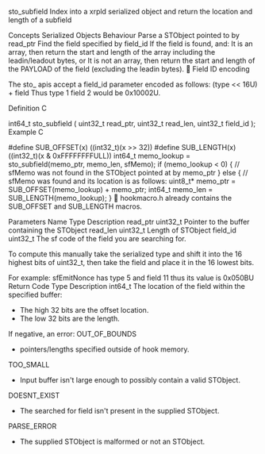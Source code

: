 sto_subfield
Index into a xrpld serialized object and return the location and length of a subfield

Concepts
Serialized Objects
Behaviour
Parse a STObject pointed to by read_ptr
Find the field specified by field_id
If the field is found, and:
It is an array, then return the start and length of the array including the leadin/leadout bytes, or
It is not an array, then return the start and length of the PAYLOAD of the field (excluding the leadin bytes).
🚧
Field ID encoding

The sto_ apis accept a field_id parameter encoded as follows: (type << 16U) + field
Thus type 1 field 2 would be 0x10002U.

Definition
C

int64_t sto_subfield (
    uint32_t read_ptr,
  	uint32_t read_len,
  	uint32_t field_id
);
Example
C

#define SUB_OFFSET(x) ((int32_t)(x >> 32))
#define SUB_LENGTH(x) ((int32_t)(x & 0xFFFFFFFFULL))
int64_t memo_lookup =
    sto_subfield(memo_ptr, memo_len, sfMemo);
if (memo_lookup < 0)
{
    // sfMemo was not found in the STObject pointed at by memo_ptr
}
else
{
    // sfMemo was found and its location is as follows:
	  uint8_t* memo_ptr = SUB_OFFSET(memo_lookup) + memo_ptr;
	  int64_t  memo_len = SUB_LENGTH(memo_lookup);
}
📘
hookmacro.h already contains the SUB_OFFSET and SUB_LENGTH macros.

Parameters
Name	Type	Description
read_ptr	uint32_t	Pointer to the buffer containing the STObject
read_len	uint32_t	Length of STObject
field_id	uint32_t	The sf code of the field you are searching for.

To compute this manually take the serialized type and shift it into the 16 highest bits of uint32_t, then take the field and place it in the 16 lowest bits.

For example:
sfEmitNonce has type 5 and field 11 thus its value is 0x050BU
Return Code
Type	Description
int64_t	The location of the field within the specified buffer:
- The high 32 bits are the offset location.
- The low 32 bits are the length.

If negative, an error:
OUT_OF_BOUNDS
- pointers/lengths specified outside of hook memory.

TOO_SMALL
- Input buffer isn't large enough to possibly contain a valid STObject.

DOESNT_EXIST
- The searched for field isn't present in the supplied STObject.

PARSE_ERROR
- The supplied STObject is malformed or not an STObject.
